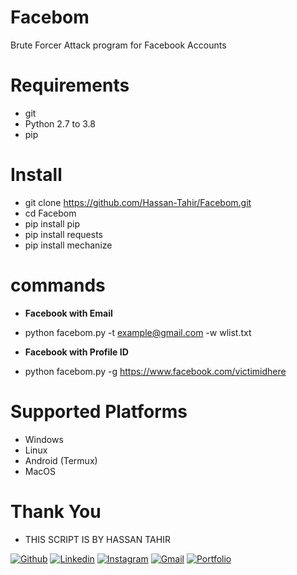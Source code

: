 # Facebom
Brute Forcer Attack program for Facebook Accounts

# Requirements

* git
* Python 2.7 to  3.8
* pip

# Install

* git clone https://github.com/Hassan-Tahir/Facebom.git 
* cd Facebom
* pip install pip
* pip install requests
* pip install mechanize

# commands

* **Facebook with Email**
* python facebom.py -t example@gmail.com -w wlist.txt

* **Facebook with Profile ID**
* python facebom.py -g https://www.facebook.com/victimidhere

# Supported Platforms

* Windows
* Linux
* Android (Termux)
* MacOS

# Thank You
 * THIS SCRIPT IS BY HASSAN TAHIR
 
 [![Github](https://img.shields.io/badge/-Github-000?style=flat&logo=Github&logoColor=white)](https://github.com/Hassan-Tahir)
[![Linkedin](https://img.shields.io/badge/-LinkedIn-blue?style=flat&logo=Linkedin&logoColor=white)](https://www.linkedin.com/in/hassan-tahir-93a759175/)
[![Instagram](https://img.shields.io/badge/-Instagram-c13584?style=flat&labelColor=c13584&logo=instagram&logoColor=white)](https://www.instagram.com/_iamhassantahir/)
[![Gmail](https://img.shields.io/badge/-Gmail-c14438?style=flat&logo=Gmail&logoColor=white)](mailto:hassan.tahir.mcc@gmail.com)
[![Portfolio](https://img.shields.io/badge/hassan-Portfolio-green)](https://hassan-tahir.github.io/web)

